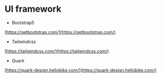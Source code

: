# UI framework

- Bootstrap5

[https://getbootstrap.com/](https://getbootstrap.com/)

- Tailwindcss

[https://tailwindcss.com/](https://tailwindcss.com/)

- Quark

[https://quark-design.hellobike.com/](https://quark-design.hellobike.com/)